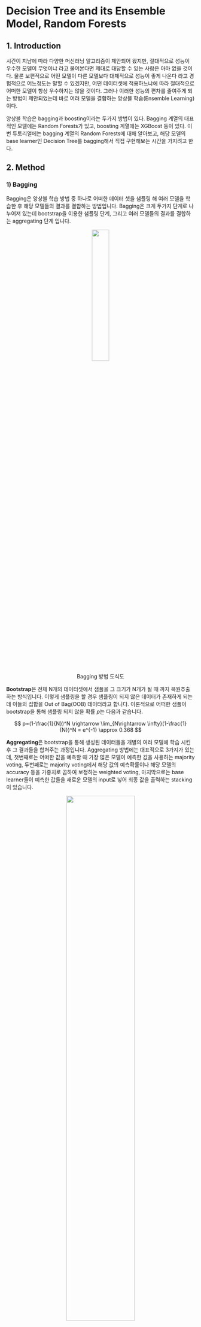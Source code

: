 # Decision Tree and its Ensemble Model, Random Forests

## 1. Introduction
시간이 지남에 따라 다양한 머신러닝 알고리즘이 제안되어 왔지만, 절대적으로 성능이 우수한 모델이 무엇이냐 라고 물어본다면 제대로 대답할 수 있는 사람은 아마 없을 것이다. 물론 보편적으로 어떤 모델이 다른 모델보다 대체적으로 성능이 좋게 나온다 라고 경험적으로 어느정도는 말할 수 있겠지만, 어떤 데이터셋에 적용하느냐에 따라 절대적으로 어떠한 모델이 항상 우수하지는 않을 것이다. 그러나 이러한 성능의 편차를 줄여주게 되는 방법이 제안되었는데 바로 여러 모델을 결합하는 앙상블 학습(Ensemble Learning)이다. 

앙상블 학습은 bagging과 boosting이라는 두가지 방법이 있다. Bagging 계열의 대표적인 모델에는 Random Forests가 있고, boosting 계열에는 XGBoost 등이 있다. 이번 튜토리얼에는 bagging 계열의 Random Forests에 대해 알아보고, 해당 모델의 base learner인 Decision Tree를 bagging해서 직접 구현해보는 시간을 가지려고 한다.

## 2. Method

### 1) Bagging

Bagging은 앙상블 학습 방법 중 하나로 어떠한 데이터 셋을 샘플링 해 여러 모델을 학습한 후 해당 모델들의 결과를 결합하는 방법입니다. Bagging은 크게 두가지 단계로 나누어져 있는데 bootstrap을 이용한 샘플링 단계, 그리고 여러 모델들의 결과를 결합하는 aggregating 단계 입니다.

<p align="center"> <img src="https://github.com/cyp-ark/tree/blob/main/figure/figure2.png?raw=true" width="30%" height="30%">

<p align="center"> Bagging 방법 도식도


**Bootstrap**은 전체 N개의 데이터셋에서 샘플을 그 크기가 N개가 될 때 까지 복원추출하는 방식입니다. 이렇게 샘플링을 할 경우 샘플링이 되지 않은 데이터가 존재하게 되는데 이들의 집합을 Out of Bag(OOB) 데이터라고 합니다. 이론적으로 어떠한 샘플이 bootstrap을 통해 샘플링 되지 않을 확률 $p$는 다음과 같습니다.
   
   
$$
p=(1-\frac{1}{N})^N \rightarrow \lim_{N\rightarrow \infty}(1-\frac{1}{N})^N = e^{-1} \approx 0.368
$$
   
   
**Aggregating**은 bootstrap을 통해 생성된 데이터들을 개별의 여러 모델에 학습 시킨 후 그 결과들을 합쳐주는 과정입니다. Aggregating 방법에는 대표적으로 3가지가 있는데, 첫번째로는 어떠한 값을 예측할 때 가장 많은 모델이 예측한 값을 사용하는 majority voting, 두번째로는 majority voting에서 해당 값의 예측확률이나 해당 모델의 accuracy 등을 가중치로 곱하여 보정하는 weighted voting, 마지막으로는 base learner들이 예측한 값들을 새로운 모델의 input로 넣어 최종 값을 출력하는 stacking이 있습니다.

<p align="center"> <img src="https://github.com/cyp-ark/tree/blob/main/figure/figure1.png?raw=true" width="60%" height="60%">

### 2) Decision Tree

Decision Tree는 데이터를 2개 혹은 그 이상으로 분할해 비슷한 범주끼리 최대한 많이 모이게 나누는 모델입니다. 그 생김새가 마치 나무를 뒤집어 놓은듯 하다 하여 Decision Tree라 불립니다. 분기를 했을 때 최대한 같은 범주끼리 모여있어야 하기 때문에 모든 변수를 대상으로 gini index, cross entrophy, information gain 등을 기준으로 분기할 변수를 정해 분할하는 과정을 거칩니다.


<p align="center"> <img src="https://github.com/cyp-ark/tree/blob/main/figure/figure3.png?raw=true" width="40%" height="40%" >

<p align="center"> Decision Tree 예시



### 3) Random Forests

Random Forests는 base learner로 Decision Tree를 사용해 bagging을 통해 만든 앙상블 모델입니다. Bootstrap을 통해 다양한 샘플을 만들고 개별 모델을 학습 시킨 후 각 모델의 결과를 aggregate해 해당 모델의 최종 output을 산출하게 됩니다.

<p align="center"> <img src="https://github.com/cyp-ark/tree/blob/main/figure/figure4.png?raw=true" width="60%" height="60%">

Random Forests가 모델의 다양성을 확보하기 위해 사용한 방법은 첫번째로 bootstrap을 통한 데이터의 다양성, 두번째로는 분기에 대한 변수 제한입니다. 분기에 대한 변수 제한의 경우 기존의 Decision Tree의 경우 모든 변수에 대해 Information gain을 계산하고 그 중 분기할 변수를 정하게 되는데, 분기에 대한 후보 변수의 수를 제한하는 것 입니다. 이를 통해 같은 tree가 아닌 다양한 tree들을 앙상블 학습에 이용할 수 있습니다.

## 3. Tutorial

### 1) Data description

간단한 데이터 셋을 Decision Tree를 통해 분류해보도록 하겠습니다. 데이터 셋은 다음과 같습니다.

```python
import pandas as pd
import numpy as np
import matplotlib.pyplot as plt
from sklearn import datasets

X, y = datasets.make_gaussian_quantiles(n_samples=500,n_classes=2,random_state=4)

df = pd.DataFrame(X,columns=['x1','x2'])
df['class'] = y

plt.scatter('x1','x2',c='class',data=df)
```
<p align="center"> <img src="https://github.com/cyp-ark/tree/blob/main/figure/plot1.png?raw=true" width="40%" height="40%" >

### 2) Decision Tree

위의 데이터셋을 Decision Tree를 통해 제대로 분류 할 수 있는지 확인해보겠습니다. 모델은 Scikit learn 패키지를 이용했습니다.

```python
from sklearn import tree
from sklearn.model_selection import train_test_split
from sklearn.metrics import accuracy_score

#Decision Tree 생성
clf = tree.DecisionTreeClassifier()

#train, test split
X_train, X_test = train_test_split(df)

y_train = X_train.pop(X_train.columns[-1])
y_test = X_test.pop(X_test.columns[-1])

clf.fit(X_train,y_train)
pred = clf.predict(X_test)

accuracy_score(y_test,pred)
```

<p align="center"> <img src="https://github.com/cyp-ark/tree/blob/main/figure/plot2.png?raw=true" width="40%" height="40%" >

Test set에 대한 분류 결과와 분류 경계면을 살펴보면 상당히 잘 나누어진 것을 확인할 수 있습니다. 그렇다면 다음은 이 모델을 앙상블 학습시켜 Random Forests로 만들었을 때의 결과와 비교해보도록 하겠습니다.

### 3) Random Forests using Decision tree

Random Forests는 Decision Tree를 base learner로 사용해 bagging 기법으로 앙상블 학습을 진행한 모델입니다. 우선 bagging의 첫단인 bootstrap부터 정의해주도록 하겠습니다.

```python
from sklearn.utils import resample

#Bootstraping
def bootstrap(X):
    Y = resample(X,replace=True,n_samples=len(X))
    return Y
```

다음은 Random Forests를 만들 차례입니다. 함수는 input으로 데이터와 Random Forests를 구성할 tree의 개수를 input으로 받습니다. 데이터가 입력이 되면 train set, test set으로 나눕니다. 이후 각각의 개별 모델에 대해 train set에서 bootstrap을 통해 샘플링 한 후 해당 bootstrap으로 모델 학습을 진행합니다. 이 때 모델의 분기에 사용되는 변수의 개수는 전체 변수 N개에 대해 $\sqrt{N}$개 입니다. 이후 test set에서 개별 모델에 대해 predict를 진행 한 후 이를 vote라는 이름의 list에 저장합니다. 이후 각 y_test값에 대해 majority voting을 진행해 최종 output을 출력합니다.

```python
def rf(df,T):
    #train, test split
    df_train,df_test = train_test_split(df)

    X_test = df_test
    y_test = X_test.pop(X_test.columns[-1])
    
    
    vote = np.zeros(shape=(T,len(y_test)))


    for i in range(T):
        #bootstrap
        X_train = bootstrap(df_train)
        y_train = X_train.pop(X_train.columns[-1])

        #Decision tree 생성 (최대 sqrt(N)개의 feature 사용)
        globals()["tree{}".format(i)] = tree.DecisionTreeClassifier(max_features='sqrt')
        globals()["tree{}".format(i)].fit(X_train,y_train)

        pred = globals()["tree{}".format(i)].predict(X_test)
        vote[i,:] = pred

    #Majority voting
    maj = []
    for i in range(len(y_test)):
        if vote[:,i].sum() >= T/2:
           maj.append(1)
        else :
            maj.append(0)

    print(accuracy_score(y_test,maj))

```

그렇다면 과연 실제로 단일모델인 Decision Tree보다 이를 앙상블 학습을 한 Random Forests가 더 정답을 잘 맞출까요? 이에 대한 결과는 아래와 같습니다.

| N       | 1      | 2      | 3      | 3      | 4      | 5      | 6      | 7      | 8      | 9      | 10     |
|---------|--------|--------|--------|--------|--------|--------|--------|--------|--------|--------|--------|
| RF      | 0.9231 | 0.9510 | 0.9720 | 0.9580 | 0.9510 | 0.9790 | 0.9860 | 0.9790 | 0.9301 | 0.9580 | 0.9650 |
| DT      | 0.9018 | 0.9214 | 0.9301 | 0.9058 | 0.9166 | 0.9304 | 0.9293 | 0.9204 | 0.8965 | 0.9126 | 0.9114 |
| std(DT) | 0.0244 | 0.0208 | 0.0176 | 0.0213 | 0.0221 | 0.0232 | 0.0226 | 0.0215 | 0.0204 | 0.0271 | 0.0222 |


개별 Decision Tree들의 accuracy와 이를 앙상블 한 Random Forests의 accuracy를 비교해보자면, 개별 Decision Tree는 $0.9160\pm0.0116$, Random Forests는 $0.9593\pm0.0200$로 개별 모델의 성능보다 이를 앙상블한 모델이 더 성능이 좋아짐을 확인할 수 있습니다. 즉 우리는 단일모델보다 이를 앙상블학습을 통해 만든 모델이 더 정답을 잘 맞춤을 알 수 있습니다.

## 4. Application

다음은 좀 더 많은 변수를 가지고 있는 데이터셋에 대해 모델을 학습해 보도록 하겠습니다.

### 1) Breast cancer Winsonsin diagnostic dataset

사용할 데이터는 Breast cancer Wisconsin diagnostic dataset으로 위스콘신 유방암 진단 데이터입니다. 해당 데이터는 30개의 변수와 1개의 타겟 변수(악성, 양성)으로 이루어져 있으며 총 569개의 샘플로 구성되어 있습니다. 해당 데이터셋은 다음과 같은 코드를 통해 불러올 수 있습니다.

```python
#Breast cancer Wisconsin diagnostic dataset
load_df = datasets.load_breast_cancer()

data = pd.DataFrame(load_df.data)
feature = pd.DataFrame(load_df.feature_names)
data.columns = feature[0]
target=pd.DataFrame(load_df.target)
target.columns=['target']
df = pd.concat([data,target],axis=1)
```

앞서 우리가 만든 Random Forests 모델에서 tree의 개수를 150개로 설정해 예측을 할 경우 accuracy는 $0.9692\pm 0.0129$로 상당히 높은 확률로 정답으로 분류하는 것을 알 수 있다. Random Forests 모델을 처음 제시한 저자들의 경우 tree의 개수는 150~200개가 적절하다고 한다. 그렇다면 tree의 개수를 더 많게 혹은 더 적게 사용했을 경우 어떠한 결과가 나올까? 한번 실험적으로 진행해보도록 하겠다.

### 2) Random Forests의 tree 개수 조절

실험할 tree의 개수는 10,20,30,40,50,60,70,80,90,100,125,150,200,250,300,400,500개 이다.


## 5. Conclusion



## 6. Reference
1. 데이터분석, 머신러닝 정리 노트 - [Chapter 4. 분류] Decision Tree Classifier [[Link]](https://injo.tistory.com/15)

